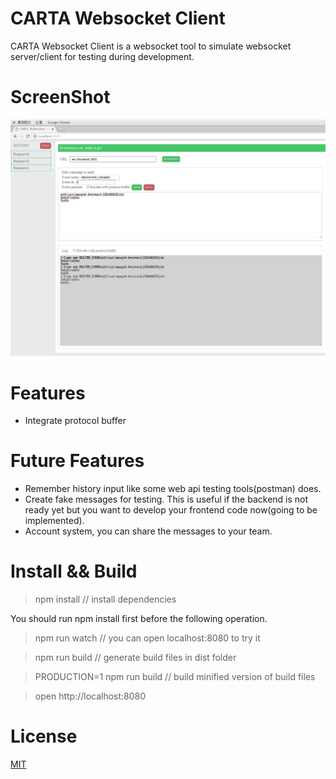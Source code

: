 # CARTA Websocket Client
CARTA Websocket Client is a websocket tool to simulate websocket server/client for testing during development.

# ScreenShot
![demo](screenshots/carta-websocket-client.png)

# Features
* Integrate protocol buffer

# Future Features
* Remember history input like some web api testing tools(postman) does.
* Create fake messages for testing. This is useful if the backend is not ready yet but you want to develop your frontend code now(going to be implemented).
* Account system, you can share the messages to your team. 

# Install && Build

> npm install // install dependencies

You should run npm install first before the following operation. 

> npm run watch // you can open localhost:8080 to try it

> npm run build // generate build files in dist folder

> PRODUCTION=1 npm run build // build minified version of build files

> open http://localhost:8080

# License

[MIT](http://markdalgleish.mit-license.org/)
